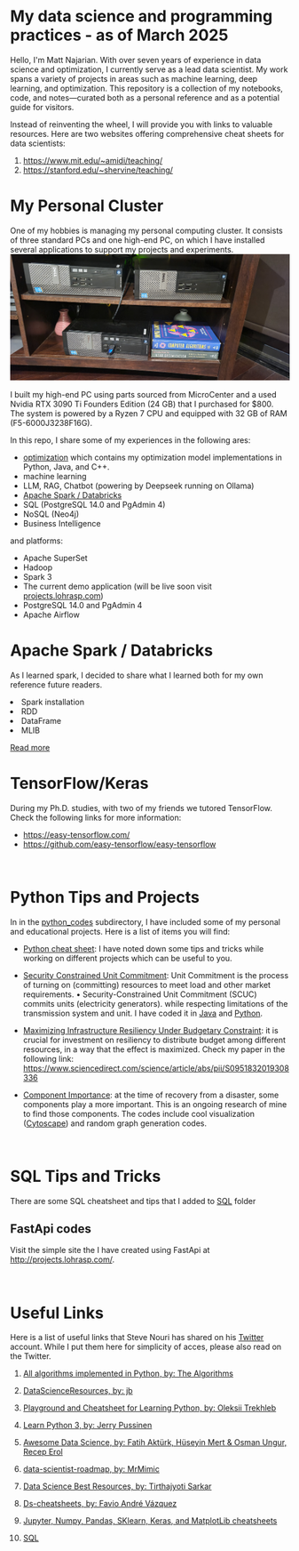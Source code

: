 # My data science and programming practices - as of March 2025 

Hello, I'm Matt Najarian. With over seven years of experience in data science and optimization, I currently serve as a lead data scientist. My work spans a variety of projects in areas such as machine learning, deep learning, and optimization. This repository is a collection of my notebooks, code, and notes—curated both as a personal reference and as a potential guide for visitors.

Instead of reinventing the wheel, I will provide you with links to valuable resources. Here are two websites offering comprehensive cheat sheets for data scientists:
1. https://www.mit.edu/~amidi/teaching/ </br>
2. https://stanford.edu/~shervine/teaching/

# My Personal Cluster

One of my hobbies is managing my personal computing cluster. It consists of three standard PCs and one high-end PC, on which I have installed several applications to support my projects and experiments.
![plot](./media/home_cluster_m_najarian.jpg)

I built my high-end PC using parts sourced from MicroCenter and a used Nvidia RTX 3090 Ti Founders Edition (24 GB) that I purchased for $800. The system is powered by a Ryzen 7 CPU and equipped with 32 GB of RAM (F5-6000J3238F16G).

In this repo, I share some of my experiences in the following ares:
- [optimization](./optimization/README.md) which contains my optimization model implementations  in Python, Java, and C++.
- machine learning
- LLM, RAG, Chatbot (powering by Deepseek running on Ollama)
- [Apache Spark / Databricks](./apache_spark/README.md)
- SQL (PostgreSQL 14.0 and PgAdmin 4)
- NoSQL (Neo4j) 
- Business Intelligence


 and platforms:
- Apache SuperSet
- Hadoop
- Spark 3
- The current demo application (will be live soon visit [projects.lohrasp.com](http://projects.lohrasp.com/))
- PostgreSQL 14.0 and PgAdmin 4
- Apache Airflow

# Apache Spark / Databricks
As I learned spark, I decided to share what I learned both for my own reference future readers.
<li>Spark installation
<li>RDD
<li>DataFrame
<li>MLIB
</br>


<a href="https://github.com/lohraspco/data-science/tree/master/spark_practice/">Read more</a>

# TensorFlow/Keras
During my Ph.D. studies, with two of my friends we tutored TensorFlow. Check the following links for more information:
- https://easy-tensorflow.com/
- https://github.com/easy-tensorflow/easy-tensorflow

</br>

# Python Tips and Projects

In in the <a href="https://github.com/lohraspco/data-science/tree/master/python_codes/">python_codes</a> subdirectory, I have included some of my personal and educational projects. Here is a list of items you will find: 

- <a href="https://github.com/lohraspco/data-science/blob/master/python_codes/python_cheat_sheet.ipynb"> Python cheat sheet</a>: I have noted down some tips and tricks while working on different projects which can be useful to you. 

- <a href="https://github.com/lohraspco/data-science/tree/master/python_codes/unit_commitment" style="bold">Security Constrained Unit Commitment</a>: Unit Commitment is the process of turning on (committing) resources to meet load and other market requirements. • Security-Constrained Unit Commitment (SCUC) commits units (electricity generators). while respecting limitations of the transmission system and unit. I have coded it in <a href="https://github.com/lohraspco/data-science/tree/master/Java_and_CPP/unit_commitment_Java">Java</a> and <a href="https://github.com/lohraspco/data-science/tree/master/python_codes/unit_commitment">Python</a>. 

- <a href="https://github.com/lohraspco/data-science/tree/master/python_codes/investment">Maximizing Infrastructure Resiliency Under Budgetary Constraint</a>: it is crucial for investment on resiliency to distribute budget among different resources, in a way that the effect is maximized. Check my paper in the following link:
https://www.sciencedirect.com/science/article/abs/pii/S0951832019308336

- <a href="https://github.com/lohraspco/data-science/tree/master/python_codes/component_importance">Component Importance</a>: at the time of recovery from a disaster, some components play a more important. This is an ongoing research of mine to find those components. The codes include cool visualization (<a href="https://cytoscape.org/">Cytoscape</a>) and random graph generation codes.  


</br>

# SQL Tips and Tricks
There are some SQL cheatsheet and tips that I added to [SQL](https://github.com/lohraspco/data-science/tree/master/SQL) folder

## FastApi codes
Visit the simple site the I have created using FastApi at http://projects.lohrasp.com/.


</br>

# Useful Links
Here is a list of useful links that Steve Nouri has shared on his [Twitter](https://www.linkedin.com/in/stevenouri?miniProfileUrn=urn%3Ali%3Afs_miniProfile%3AACoAAAj_qcABebPCFHyk-0_-nNFZsxiGnzK5i6c&lipi=urn%3Ali%3Apage%3Ad_flagship3_feed%3BqMLBp%2FEXQ1e2hvalwm580g%3D%3D&licu=urn%3Ali%3Acontrol%3Ad_flagship3_feed-actor_container&lici=YuWZTkjVPY88%2B%2BlL9xXKFg%3D%3D) account. While I put them here for simplicity of acces, please also read on the Twitter. 

1. [All algorithms implemented in Python, by: The Algorithms](https://github.com/TheAlgorithms/Python)

2. [DataScienceResources, by: jb](https://github.com/jonathan-bower/DataScienceResources)

3. [Playground and Cheatsheet for Learning Python, by: Oleksii Trekhleb](https://github.com/trekhleb/learn-python)

4. [Learn Python 3, by: Jerry Pussinen](https://github.com/jerry-git/learn-python3)

5. [Awesome Data Science, by: Fatih Aktürk, Hüseyin Mert & Osman Ungur, Recep Erol](https://github.com/academic/awesome-datascience)

6. [data-scientist-roadmap, by: MrMimic](https://github.com/MrMimic/data-scientist-roadmap)

7. [Data Science Best Resources, by: Tirthajyoti Sarkar](https://github.com/tirthajyoti/Data-science-best-resources/blob/master/README.md)

8. [Ds-cheatsheets, by: Favio André Vázquez](https://github.com/FavioVazquez/ds-cheatsheets)

9. [Jupyter, Numpy, Pandas, SKlearn, Keras, and MatplotLib cheatsheets ](https://github.com/lemoz/Cheatsheets)


10. [SQL](https://www.stratascratch.com/blog/sql-interview-questions-you-must-prepare-the-ultimate-guide/)